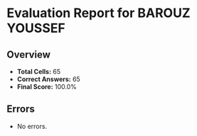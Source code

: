 # Evaluation Report for BAROUZ YOUSSEF

## Overview

- **Total Cells:** 65
- **Correct Answers:** 65
- **Final Score:** 100.0%

## Errors

- No errors.